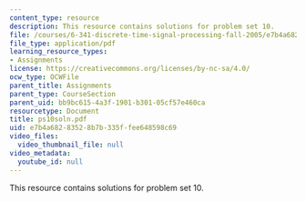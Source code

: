 ```yaml
---
content_type: resource
description: This resource contains solutions for problem set 10.
file: /courses/6-341-discrete-time-signal-processing-fall-2005/e7b4a68283528b7b335ffee648598c69_ps10soln.pdf
file_type: application/pdf
learning_resource_types:
- Assignments
license: https://creativecommons.org/licenses/by-nc-sa/4.0/
ocw_type: OCWFile
parent_title: Assignments
parent_type: CourseSection
parent_uid: bb9bc615-4a3f-1901-b301-05cf57e460ca
resourcetype: Document
title: ps10soln.pdf
uid: e7b4a682-8352-8b7b-335f-fee648598c69
video_files:
  video_thumbnail_file: null
video_metadata:
  youtube_id: null
---
```

This resource contains solutions for problem set 10.